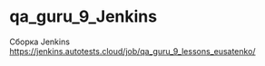 # qa_guru_9_Jenkins
Сборка Jenkins https://jenkins.autotests.cloud/job/qa_guru_9_lessons_eusatenko/
